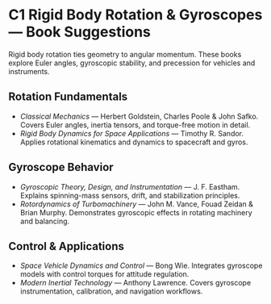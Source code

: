 # C1 Rigid Body Rotation & Gyroscopes — Book Suggestions

Rigid body rotation ties geometry to angular momentum. These books explore Euler angles, gyroscopic stability, and precession for vehicles and instruments.

## Rotation Fundamentals
- *Classical Mechanics* — Herbert Goldstein, Charles Poole & John Safko. Covers Euler angles, inertia tensors, and torque-free motion in detail.
- *Rigid Body Dynamics for Space Applications* — Timothy R. Sandor. Applies rotational kinematics and dynamics to spacecraft and gyros.

## Gyroscope Behavior
- *Gyroscopic Theory, Design, and Instrumentation* — J. F. Eastham. Explains spinning-mass sensors, drift, and stabilization principles.
- *Rotordynamics of Turbomachinery* — John M. Vance, Fouad Zeidan & Brian Murphy. Demonstrates gyroscopic effects in rotating machinery and balancing.

## Control & Applications
- *Space Vehicle Dynamics and Control* — Bong Wie. Integrates gyroscope models with control torques for attitude regulation.
- *Modern Inertial Technology* — Anthony Lawrence. Covers gyroscope instrumentation, calibration, and navigation workflows.
